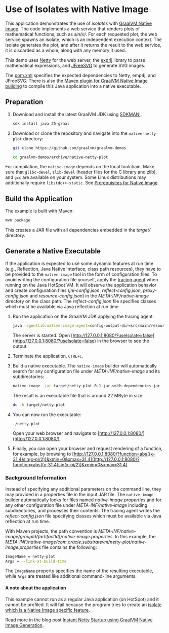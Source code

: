 # Use of Isolates with Native Image

This application demonstrates the use of _isolates_ with [GraalVM Native Image](https://www.graalvm.org/latest/reference-manual/native-image/).
The code implements a web service that renders plots of mathematical functions, such as _sin(x)_.
For each requested plot, the web service spawns an isolate, which is an independent execution context.
The isolate generates the plot, and after it returns the result to the web service, it is discarded as a whole, along with any memory it used.

This demo uses [Netty](http://netty.io/) for the web server, the [exp4j](https://www.objecthunter.net/exp4j/) library to parse mathematical expressions, and [JFreeSVG](http://www.jfree.org/jfreesvg/) to generate SVG images.

The [pom.xml](pom.xml) specifies the expected dependencies to Netty, emp4j, and JFreeSVG.
There is also the [Maven plugin for GraalVM Native Image building](https://graalvm.github.io/native-build-tools/latest/index.html) to compile this Java application into a native executable.

## Preparation

1. Download and install the latest GraalVM JDK using [SDKMAN!](https://sdkman.io/).
    ```bash
    sdk install java 25-graal
    ```

2. Download or clone the repository and navigate into the `native-netty-plot` directory:
    ```bash
    git clone https://github.com/graalvm/graalvm-demos
    ```
    ```bash
    cd graalvm-demos/archive/native-netty-plot
    ```

For compilation, the `native-image` depends on the local toolchain.
Make sure that `glibc-devel`, `zlib-devel` (header files for the C library and zlib), and `gcc` are available on your system. Some Linux distributions may additionally require `libstdc++-static`.
See [Prerequisites for Native Image](https://www.graalvm.org/latest/reference-manual/native-image/#prerequisites).

## Build the Application

The example is built with Maven:
  ```bash
  mvn package
  ```

This creates a JAR file with all dependencies embedded in the _target/_ directory.

## Generate a Native Executable

If the application is expected to use some dynamic features at run time (e.g., Reflection, Java Native Interface, class path resources), they have to be provided to the `native-image` tool in the form of configuration files.
To avoid writing the configuration file yourself, apply the [tracing agent](https://www.graalvm.org/latest/reference-manual/native-image/metadata/AutomaticMetadataCollection/) when running on the Java HotSpot VM.
It will observe the application behavior and create configuration files (_jni-config.json_, _reflect-config.json_, _proxy-config.json_ and _resource-config.json_) in the _META-INF/native-image_ directory on the class path.
The _reflect-config.json_ file specifies classes which must be available via Java reflection at run time.

1. Run the application on the GraalVM JDK applying the tracing agent:
    ```bash
    java -agentlib:native-image-agent=config-output-dir=src/main/resources/META-INF/native-image -jar target/netty-plot-0.1-jar-with-dependencies.jar
    ```
    The server is started. Open [http://127.0.0.1:8080/?useIsolate=false](http://127.0.0.1:8080/?useIsolate=false) in the browser to see the output.

2. Terminate the application, `CTRL+C`.

3. Build a native executable. The `native-image` builder will automatically search for any configuration file under _META-INF/native-image_ and its subdirectories:
    ```bash
    native-image -jar target/netty-plot-0.1-jar-with-dependencies.jar
    ```
    The result is an executable file that is around 22 MByte in size:
    ```bash
    du -h target/netty-plot
    ```

4. You can now run the executable:
    ```bash
    ./netty-plot
    ```
    Open your web browser and navigate to [http://127.0.0.1:8080/](http://127.0.0.1:8080/)

5. Finally, you can open your browser and request rendering of a function, for example, by browsing to [http://127.0.0.1:8080/?function=abs((x-31.4)sin(x-pi/2))&xmin=0&xmax=31.4](http://127.0.0.1:8080/?function=abs((x-31.4)sin(x-pi/2))&xmin=0&xmax=31.4).

### Background Information

Instead of specifying any additional parameters on the command line, they may provided in a properties file in the input JAR file.
The `native-image` builder automatically looks for files named _native-image.properties_ and for any other configuration file under _META-INF/native-image_ including subdirectories, and processes their contents.
The tracing agent writes the _reflect-config.json_ file specifying classes which must be available via Java reflection at run time.

With Maven projects, the path convention is _META-INF/native-image/${groupId}/${artifactId}/native-image.properties_.
In this example, the _META-INF/native-image/com.oracle.substratevm/netty-plot/native-image.properties_ file contains the following:
```bash
ImageName = netty-plot
Args = --link-at-build-time
```
The `ImageName` property specifies the name of the resulting executable, while `Args` are treated like additional command-line arguments.

#### A note about the application

This example cannot run as a regular Java application (on HotSpot) and it cannot be profiled.
It will fail because the program tries to create an [isolate which is a Native Image specific feature](https://medium.com/graalvm/isolates-and-compressed-references-more-flexible-and-efficient-memory-management-for-graalvm-a044cc50b67e).

Read more in the blog post [Instant Netty Startup using GraalVM Native Image Generation](https://medium.com/graalvm/instant-netty-startup-using-graalvm-native-image-generation-ed6f14ff7692).